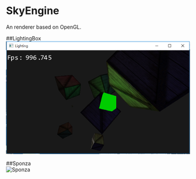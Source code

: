 # SkyEngine
An renderer based on OpenGL.  
  
##LightingBox  
![LightingBox](https://github.com/SilangQuan/SkyEngine/blob/master/Screenshots/7.png?raw=true)

##Sponza  
![Sponza](https://github.com/SilangQuan/SkyEngine/tree/master/Screenshots/8.png?raw=true)